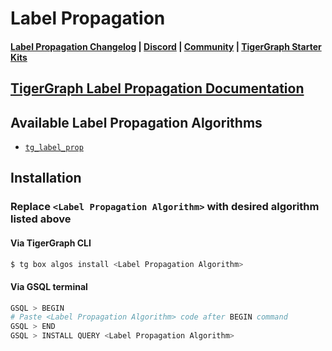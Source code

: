 
# Label Propagation

#### [Label Propagation Changelog](https://github.com/tigergraph/gsql-graph-algorithms/algorithms/Community/label_propagation/CHANGELOG.md) | [Discord](https://discord.gg/vFbmPyvJJN) | [Community](https://community.tigergraph.com) | [TigerGraph Starter Kits](https://github.com/zrougamed/TigerGraph-Starter-Kits-Parser)

## [TigerGraph Label Propagation Documentation](https://docs.tigergraph.com/tigergraph-platform-overview/graph-algorithm-library#label-propagation)

## Available Label Propagation Algorithms 

* [`tg_label_prop`](https://github.com/tigergraph/gsql-graph-algorithms/algorithms/Community/label_propagation/tg_label_prop.gsql)

## Installation 

### Replace `<Label Propagation Algorithm>` with desired algorithm listed above 

#### Via TigerGraph CLI

```bash
$ tg box algos install <Label Propagation Algorithm>
```

#### Via GSQL terminal

```bash
GSQL > BEGIN
# Paste <Label Propagation Algorithm> code after BEGIN command
GSQL > END 
GSQL > INSTALL QUERY <Label Propagation Algorithm>
```